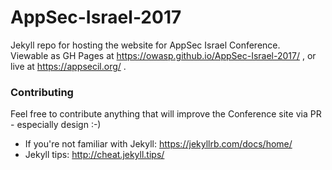# AppSec-Israel-2017

Jekyll repo for hosting the website for AppSec Israel Conference.   
Viewable as GH Pages at https://owasp.github.io/AppSec-Israel-2017/ , or live at https://appsecil.org/ . 

### Contributing
Feel free to contribute anything that will improve the Conference site via PR - especially design :-)   
- If you're not familiar with Jekyll: https://jekyllrb.com/docs/home/  
- Jekyll tips: http://cheat.jekyll.tips/ 
